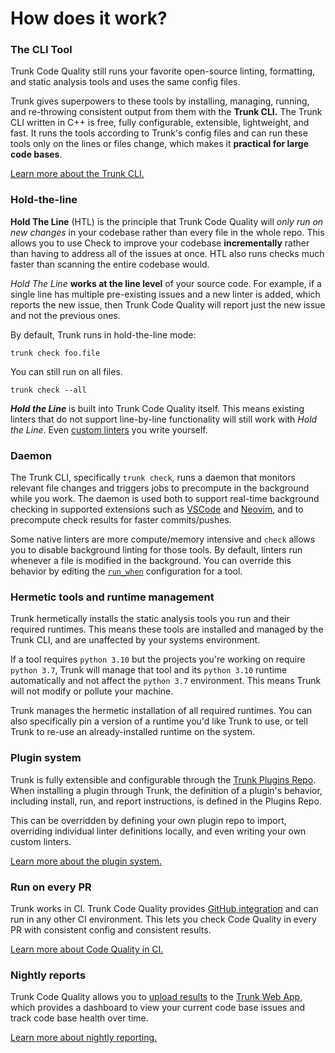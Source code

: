 # How does it work?

### The CLI Tool

Trunk Code Quality still runs your favorite open-source linting, formatting, and static analysis tools and uses the same config files.

Trunk gives superpowers to these tools by installing, managing, running, and re-throwing consistent output from them with the **Trunk CLI.** The Trunk CLI written in C++ is free, fully configurable, extensible, lightweight, and fast. It runs the tools according to Trunk's config files and can run these tools only on the lines or files change, which makes it **practical for large code bases**.

[Learn more about the Trunk CLI.](../../cli/)

### Hold-the-line

**Hold The Line** (HTL) is the principle that Trunk Code Quality will _only run on new changes_ in your codebase rather than every file in the whole repo. This allows you to use Check to improve your codebase **incrementally** rather than having to address all of the issues at once. HTL also runs checks much faster than scanning the entire codebase would.

_Hold The Line_ **works at the line level** of your source code. For example, if a single line has multiple pre-existing issues and a new linter is added, which reports the new issue, then Trunk Code Quality will report just the new issue and not the previous ones.

By default, Trunk runs in hold-the-line mode:

```
trunk check foo.file
```

You can still run on all files.

```
trunk check --all
```

_**Hold the Line**_ is built into Trunk Code Quality itself. This means existing linters that do not support line-by-line functionality will still work with _Hold the Line_. Even [custom linters](../linters/custom-linters.md) you write yourself.

### Daemon

The Trunk CLI, specifically `trunk check`, runs a daemon that monitors relevant file changes and triggers jobs to precompute in the background while you work. The daemon is used both to support real-time background checking in supported extensions such as [VSCode](../ide-integration/vscode.md) and [Neovim](../ide-integration/neovim.md), and to precompute check results for faster commits/pushes.

Some native linters are more compute/memory intensive and `check` allows you to disable background linting for those tools. By default, linters run whenever a file is modified in the background. You can override this behavior by editing the [`run_when`](../../cli/configuration/lint/commands.md#run_when) configuration for a tool.

### Hermetic tools and runtime management

Trunk hermetically installs the static analysis tools you run and their required runtimes. This means these tools are installed and managed by the Trunk CLI, and are unaffected by your systems environment.

If a tool requires `python 3.10` but the projects you're working on require `python 3.7`, Trunk will manage that tool and its `python 3.10` runtime automatically and not affect the `python 3.7` environment. This means Trunk will not modify or pollute your machine.

Trunk manages the hermetic installation of all required runtimes. You can also specifically pin a version of a runtime you'd like Trunk to use, or tell Trunk to re-use an already-installed runtime on the system.

### Plugin system

Trunk is fully extensible and configurable through the [Trunk Plugins Repo](https://github.com/trunk-io/plugins/).  When installing a plugin through Trunk, the definition of a plugin's behavior, including install, run, and report instructions, is defined in the Plugins Repo.

This can be overridden by defining your own plugin repo to import, overriding individual linter definitions locally, and even writing your own custom linters.

[Learn more about the plugin system.](../../cli/configuration/plugins/)

### Run on every PR

Trunk works in CI. Trunk Code Quality provides [GitHub integration](../ci-setup/github-integration.md) and can run in any other CI environment. This lets you check Code Quality in every PR with consistent config and consistent results.

[Learn more about Code Quality in CI.](../ci-setup/)

### Nightly reports

Trunk Code Quality allows you to [upload results](../ci-setup/manual-setup.md#other-providers) to the [Trunk Web App](https://app.trunk.io/login?intent=code%20quality), which provides a dashboard to view your current code base issues and track code base health over time.

[Learn more about nightly reporting.](how-does-it-work.md#nightly-reports)
